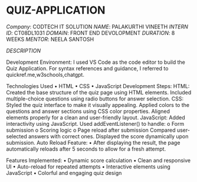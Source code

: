 # QUIZ-APPLICATION
*Company*: CODTECH IT SOLUTION
*NAME*: PALAKURTHI VINEETH
*INTERN ID*: CT08DL1031
*DOMAIN*: FRONT END DEVOLOPMENT
*DURATION*: 8 WEEKS
*MENTOR*: NEELA SANTOSH

*DESCRIPTION*

Development Environment:
  I used  VS Code  as the code editor to build the Quiz Application. For syntax references and guidance, I referred to quickref.me,w3schools,chatgpt.

Technologies Used
  •	HTML
  •	CSS
  •	JavaScript
Development Steps:
HTML:
  Created the base structure of the quiz page using  HTML elements.
  Included multiple-choice questions using radio buttons  for answer selection.
CSS:
  Styled the quiz interface to make it visually appealing.
  Applied colors to the questions and answer sections using CSS color properties.
  Aligned elements properly for a clean and user-friendly layout.
JavaScript:
  Added interactivity using JavaScript.
  Used addEventListener() to handle:
    o	Form submission
    o	Scoring logic
    o	Page reload after submission
  Compared user-selected answers with correct ones.
  Displayed the score dynamically upon submission.
Auto Reload Feature:
  •	After displaying the result, the page automatically reloads after 5 seconds to allow   for a fresh attempt.

Features Implemented:
  •	Dynamic score calculation
  •	Clean and responsive UI
  •	Auto-reload for repeated attempts
  •	Interactive elements using JavaScript
  •	Colorful and engaging quiz design


